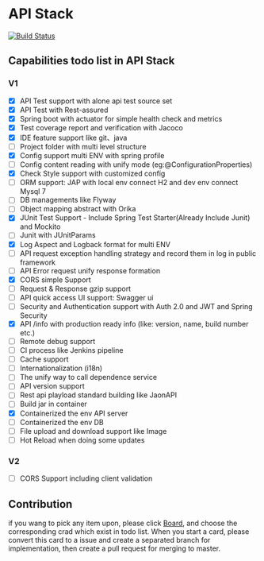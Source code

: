 
# API Stack

[![Build Status](https://travis-ci.org/zjx-immersion/api-stack.svg?branch=master)](https://travis-ci.org/zjx-immersion/api-stack)

## Capabilities todo list in API Stack

### V1
 
 - [x] API Test support with alone api test source set
 - [X] API Test with Rest-assured
 - [x] Spring boot with actuator for simple health check and metrics
 - [X] Test coverage report and verification with Jacoco
 - [X] IDE feature support like git、java
 - [ ] Project folder with multi level structure
 - [X] Config support multi ENV with spring profile
 - [ ] Config content reading with unify mode  (eg:@ConfigurationProperties)
 - [X] Check Style support with customized config
 - [ ] ORM support: JAP with local env connect H2 and dev env connect Mysql 7
 - [ ] DB managements like Flyway
 - [ ] Object mapping abstract with Orika
 - [X] JUnit Test Support - Include Spring Test Starter(Already Include Junit) and Mockito 
 - [ ] Junit with JUnitParams
 - [X] Log Aspect and Logback format for multi ENV
 - [ ] API request exception handling strategy and record them in log in public framework
 - [ ] API Error request unify response formation
 - [X] CORS simple Support
 - [ ] Request & Response gzip support
 - [ ] API quick access UI support: Swagger ui 
 - [ ] Security and Authentication support with Auth 2.0 and JWT and Spring Security
 - [X] API /info with production ready info (like: version, name, build number etc.)
 - [ ] Remote debug support
 - [ ] CI process like Jenkins pipeline
 - [ ] Cache support
 - [ ] Internationalization (i18n)
 - [ ] The unify way to call dependence service
 - [ ] API version support
 - [ ] Rest api playload standard building like JaonAPI
 - [ ] Build jar in container
 - [X] Containerized the env API server
 - [ ] Containerized the env DB 
 - [ ] File upload and download support like Image
 - [ ] Hot Reload when doing some updates
 
 ### V2
 - [ ] CORS Support including client validation
 
 ## Contribution
 if you wang to pick any item upon, please click [Board](https://github.com/zjx-immersion/api-stack/projects/1), and choose the corresponding crad which exist in todo list.
 When you start a card, please convert this card to a issue and create a separated branch for implementation, then create a pull request for merging to master.